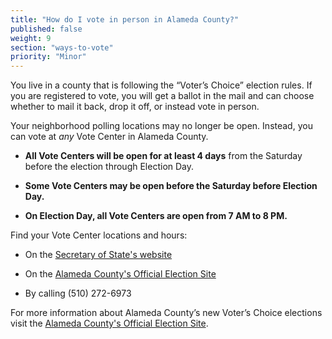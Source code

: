 ```yaml
---
title: "How do I vote in person in Alameda County?"
published: false
weight: 9
section: "ways-to-vote"
priority: "Minor"
---
```


You live in a county that is following the “Voter’s Choice” election rules. If you are registered to vote, you will get a ballot in the mail and can choose whether to mail it back, drop it off, or instead vote in person.

Your neighborhood polling locations may no longer be open. Instead, you can vote at *any* Vote Center in Alameda County.   

- **All Vote Centers will be open for at least 4 days** from the Saturday before the election through Election Day.

- **Some Vote Centers may be open before the Saturday before Election Day.**

- **On Election Day, all Vote Centers are open from 7 AM to 8 PM.**  

Find your Vote Center locations and hours:  

- On the [Secretary of State's website](https://caearlyvoting.sos.ca.gov/) 

- On the [Alameda County's Official Election Site](https://acgov.org/rov_app/vcalist)   

- By calling (510) 272-6973

For more information about Alameda County’s new Voter’s Choice elections visit the [Alameda County's Official Election Site](https://www.acvote.org/vca).
